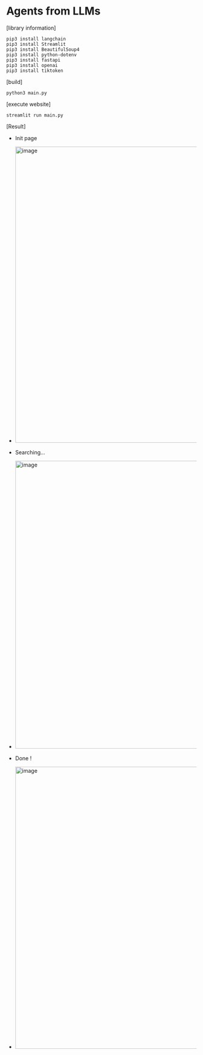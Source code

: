 # Agents from LLMs

[library information]
```
pip3 install langchain
pip3 install Streamlit
pip3 install BeautifulSoup4
pip3 install python-dotenv
pip3 install fastapi
pip3 install openai
pip3 install tiktoken
```

[build]
```
python3 main.py
```

[execute website]
```
streamlit run main.py
```
[Result]
- Init page
- <img width="784" alt="image" src="https://github.com/junseokShim/Agents_from_LLMS/assets/88752654/f02858a1-da48-413c-ac1c-0b4f1d545b95">

- Searching...
- <img width="762" alt="image" src="https://github.com/junseokShim/Agents_from_LLMS/assets/88752654/10ea773e-82a8-4fbb-9951-32dfd5866e37">

- Done !
- <img width="747" alt="image" src="https://github.com/junseokShim/Agents_from_LLMS/assets/88752654/06083723-cf9f-4c85-b9ee-c872513055b5">
